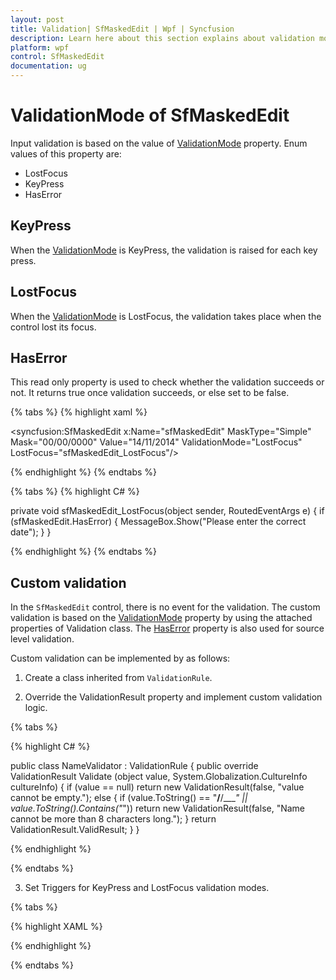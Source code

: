 ```yaml
---
layout: post
title: Validation| SfMaskedEdit | Wpf | Syncfusion
description: Learn here about this section explains about validation mode of the Syncfusion WPF SfMaskedEdit control.
platform: wpf
control: SfMaskedEdit
documentation: ug
---
```


# ValidationMode of SfMaskedEdit

Input validation is based on the value of [ValidationMode](https://help.syncfusion.com/cr/wpf/Syncfusion.SfInput.Wpf~Syncfusion.Windows.Controls.Input.SfMaskedEdit~ValidationMode.html) property. Enum values of this property are: 

* LostFocus
* KeyPress
* HasError

## KeyPress

When the [ValidationMode](https://help.syncfusion.com/cr/wpf/Syncfusion.SfInput.Wpf~Syncfusion.Windows.Controls.Input.SfMaskedEdit~ValidationMode.html) is KeyPress, the validation is raised for each key press.

## LostFocus

When the [ValidationMode](https://help.syncfusion.com/cr/wpf/Syncfusion.SfInput.Wpf~Syncfusion.Windows.Controls.Input.SfMaskedEdit~ValidationMode.html) is LostFocus, the validation takes place when the control lost its focus.

## HasError

This read only property is used to check whether the validation succeeds or not. It returns true once validation succeeds, or else set to be false. 

{% tabs %}
{% highlight xaml %}

<syncfusion:SfMaskedEdit x:Name="sfMaskedEdit" MaskType="Simple" Mask="00/00/0000" Value="14/11/2014" ValidationMode="LostFocus" LostFocus="sfMaskedEdit_LostFocus"/>

{% endhighlight %}
{% endtabs %}

{% tabs %}
{% highlight C# %}

private void sfMaskedEdit_LostFocus(object sender, RoutedEventArgs e)
{
    if (sfMaskedEdit.HasError)
    {
        MessageBox.Show("Please enter the correct date");
    }
}

{% endhighlight %}
{% endtabs %}

## Custom validation

In the `SfMaskedEdit` control, there is no event for the validation. The custom validation is based on the [ValidationMode](https://help.syncfusion.com/cr/wpf/Syncfusion.SfInput.Wpf~Syncfusion.Windows.Controls.Input.SfMaskedEdit~ValidationMode.html) property by using the attached properties of Validation class. The [HasError](https://help.syncfusion.com/cr/wpf/Syncfusion.SfInput.Wpf~Syncfusion.Windows.Controls.Input.SfMaskedEdit~HasError.html) property is also used for source level validation.

Custom validation can be implemented by as follows:

1) Create a class inherited from `ValidationRule`.

2) Override the ValidationResult property and implement custom validation logic.

{% tabs %}

{% highlight C# %}

public class NameValidator : ValidationRule
{
    public override ValidationResult Validate
	(object value, System.Globalization.CultureInfo cultureInfo)
        {
        	if (value == null)
                return new ValidationResult(false, "value cannot be empty.");
            else
            	{
                    if (value.ToString() == "__/__/____" || value.ToString().Contains("_")) 
                    	return new ValidationResult(false, "Name cannot be more than 8 characters long.");
            	}
            return ValidationResult.ValidResult;
        }
}

{% endhighlight %}

{% endtabs %}

3) Set Triggers for KeyPress and LostFocus validation modes.

{% tabs %}

{% highlight XAML %}

<Trigger Property="ValidationMode" Value="KeyPress">
    <Setter Property="Text">
        <Setter.Value>
            <Binding Path="Value" Mode="TwoWay" UpdateSourceTrigger="PropertyChanged">
                <Binding.ValidationRules>
                    <local:NameValidator/>
                </Binding.ValidationRules>
            </Binding>
        </Setter.Value>
    </Setter>
</Trigger>
        	
{% endhighlight %}

{% endtabs %}